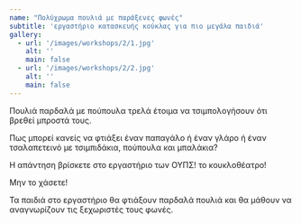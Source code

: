 ```yaml
---
name: "Πολύχρωμα πουλιά με παράξενες φωνές"
subtitle: 'εργαστήριο κατασκευής κούκλας για πιο μεγάλα παιδιά'
gallery:
  - url: '/images/workshops/2/1.jpg'
    alt: ''
    main: false
  - url: '/images/workshops/2/2.jpg'
    alt: ''
    main: false
---
```


Πουλιά παρδαλά με πούπουλα τρελά έτοιμα να τσιμπολογήσουν ότι βρεθεί μπροστά τους.

Πως μπορεί κανείς να φτιάξει έναν παπαγάλο ή έναν γλάρο ή έναν τσαλαπετεινό με τσιμπιδάκια, πούπουλα και μπαλάκια?

Η απάντηση βρίσκετε στο εργαστήριο των ΟΥΠΣ! το κουκλοθέατρο!

Μην το χάσετε!

Τα παιδιά στο εργαστήριο θα φτιάξουν παρδαλά πουλιά και θα μάθουν να αναγνωρίζουν τις ξεχωριστές τους φωνές.
